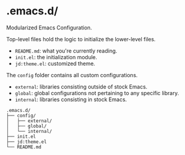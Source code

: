 # .emacs.d/
Modularized Emacs Configuration.

Top-level files hold the logic to initialize the lower-level files.
- `README.md`: what you're currently reading.
- `init.el`: the initialization module.
- `jd:theme.el`: customized theme.

The `config` folder contains all custom configurations.
- `external`: libraries consisting outside of stock Emacs.
- `global`: global configurations not pertaining to any specific library.
- `internal`: libraries consisting in stock Emacs.

```
.emacs.d/
├── config/
│   ├── external/
│   ├── global/
│   └── internal/
├── init.el
├── jd:theme.el
└── README.md
```
